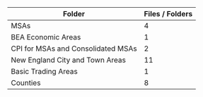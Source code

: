 | Folder                             |   Files / Folders |
|------------------------------------|-------------------|
| MSAs                               |                 4 |
| BEA Economic Areas                 |                 1 |
| CPI for MSAs and Consolidated MSAs |                 2 |
| New England City and Town Areas    |                11 |
| Basic Trading Areas                |                 1 |
| Counties                           |                 8 |